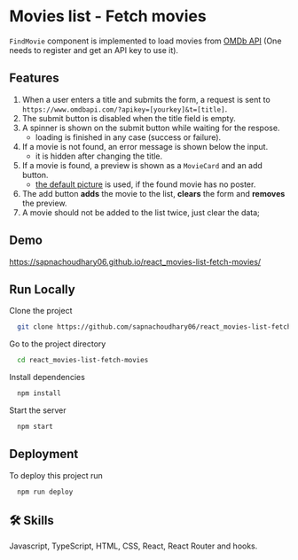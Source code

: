 # Movies list - Fetch movies

`FindMovie` component is implemented to load movies from [OMDb API](http://www.omdbapi.com/) (One needs to register and get an API key to use it).

## Features

1. When a user enters a title and submits the form, a request is sent to `https://www.omdbapi.com/?apikey=[yourkey]&t=[title]`.
1. The submit button is disabled when the title field is empty.
1. A spinner is shown on the submit button while waiting for the respose.
    - loading is finished in any case (success or failure).
1. If a movie is not found, an error message is shown below the input.
    - it is hidden after changing the title.
1. If a movie is found, a preview is shown as a `MovieCard` and an add button.
    - [the default picture](https://via.placeholder.com/360x270.png?text=no%20preview) is used, if the found movie has no poster.
1. The add button **adds** the movie to the list, **clears** the form and **removes** the preview.
1. A movie should not be added to the list twice, just clear the data;

## Demo

https://sapnachoudhary06.github.io/react_movies-list-fetch-movies/

## Run Locally

Clone the project

```bash
  git clone https://github.com/sapnachoudhary06/react_movies-list-fetch-movies.git
```

Go to the project directory

```bash
  cd react_movies-list-fetch-movies
```

Install dependencies

```bash
  npm install
```

Start the server

```bash
  npm start
```

## Deployment

To deploy this project run

```bash
  npm run deploy
```

## 🛠 Skills
Javascript, TypeScript, HTML, CSS, React, React Router and hooks.
